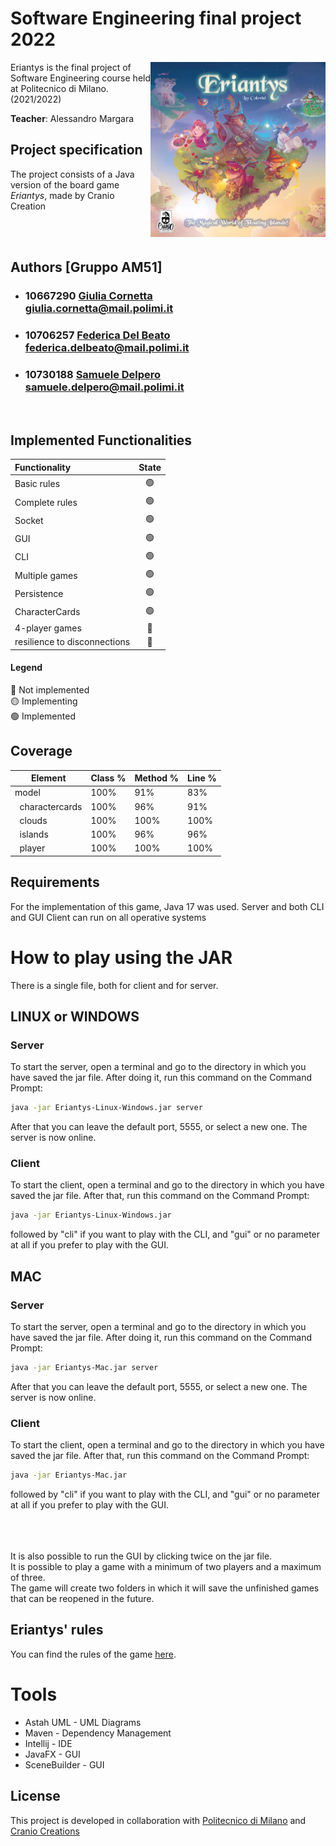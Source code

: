 # Software Engineering final project 2022 
<img src="https://github.com/saamur/ingsw2022-AM51/blob/6af32eef33b6b3f73380fdf564e193114849fa67/src/main/resources/png/logo_eriantys.png" width=280px height=280px align="right" />
Eriantys is the final project of Software Engineering course held
at Politecnico di Milano. (2021/2022)


**Teacher**: Alessandro Margara

## Project specification
The project consists of a Java version of the board game *Eriantys*, made by Cranio Creation

<br>
<br>


## Authors [Gruppo AM51]
- ### 10667290 [Giulia Cornetta](https://github.com/giuCornetta)<br>giulia.cornetta@mail.polimi.it
- ### 10706257 [Federica Del Beato](https://github.com/FedericaDelBeato)<br>federica.delbeato@mail.polimi.it
- ### 10730188 [Samuele Delpero](https://github.com/saamur)<br> samuele.delpero@mail.polimi.it
<br>




## Implemented Functionalities
| Functionality                    | State  |
|:---------------------------------|:------:|
| Basic rules                      |   🟢  |
| Complete rules                   |   🟢  |
| Socket                           |   🟢  |
| GUI                              |   🟢  |
| CLI                              |   🟢  |
| Multiple games                   |   🟢  |
| Persistence                      |   🟢  |
| CharacterCards                   |   🟢  |
| 4-player games                   |   🔴  |
| resilience to disconnections     |   🔴  |


#### Legend
🔴 Not implemented<br>
🟡 Implementing<br>
🟢 Implemented<br>

## Coverage
| Element          | Class % | Method % | Line % | 
|------------------|---------|----------|--------|
| model            |   100%  |    91%   |   83%  | 
|   &nbsp; charactercards |   100%  |    96%   |   91%  |
|   &nbsp; clouds         |   100%  |   100%   |  100%  | 
|   &nbsp; islands        |   100%  |    96%   |   96%  | 
|   &nbsp; player         |   100%  |   100%   |  100%  |

## Requirements
For the implementation of this game, Java 17 was used.
Server and both CLI and GUI Client can run on all operative systems

# How to play using the JAR
There is a single file, both for client and for server.
<br>
## LINUX or WINDOWS
### Server
To start the server, open a terminal and go to the directory in which you have saved the jar file. After doing it, run this command on the Command Prompt:<br>
```sh
java -jar Eriantys-Linux-Windows.jar server
```
After that you can leave the default port, 5555, or select a new one.
The server is now online.
<br>
### Client
To start the client, open a terminal and go to the directory in which you have saved the jar file. After that, run this command on the Command Prompt:<br>
```sh
java -jar Eriantys-Linux-Windows.jar
```
followed by "cli" if you want to play with the CLI, and "gui" or no parameter at all if you prefer to play with the GUI.
<br>

## MAC
### Server 
To start the server, open a terminal and go to the directory in which you have saved the jar file. After doing it, run this command on the Command Prompt:<br>
```sh
java -jar Eriantys-Mac.jar server
```
After that you can leave the default port, 5555, or select a new one.
The server is now online.
<br>
### Client
To start the client, open a terminal and go to the directory in which you have saved the jar file. After that, run this command on the Command Prompt:<br>
```sh
java -jar Eriantys-Mac.jar
```
followed by "cli" if you want to play with the CLI, and "gui" or no parameter at all if you prefer to play with the GUI.
<br>
<br>
<br>
<br>

It is also possible to run the GUI by clicking twice on the jar file.<br>
It is possible to play a game with a minimum of two players and a maximum of three.<br>
The game will create two folders in which it will save the unfinished games that can be reopened in the future.
## Eriantys' rules 
You can find the rules of the game [here](https://craniointernational.com/2021/wp-content/uploads/2021/06/Eriantys_rules_small.pdf).

# Tools
* Astah UML - UML Diagrams
* Maven - Dependency Management
* Intellij - IDE
* JavaFX - GUI
* SceneBuilder - GUI

## License
This project is developed in collaboration with [Politecnico di Milano](https://www.polimi.it/) and [Cranio Creations](https://www.craniocreations.it/)

